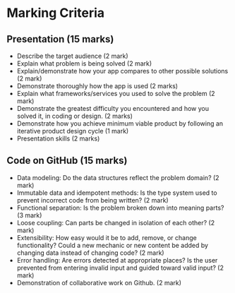 # Marking Criteria

## Presentation (15 marks)
- Describe the target audience (2 mark)
- Explain what problem is being solved (2 mark)
- Explain/demonstrate how your app compares to other possible solutions (2 mark)
- Demonstrate thoroughly how the app is used (2 marks)
- Explain what frameworks/services you used to solve the problem (2 mark)
- Demonstrate the greatest difficulty you encountered and how you solved it, in coding or design. (2 marks)
- Demonstrate how you achieve minimum viable product by following an iterative product design cycle (1 mark)
- Presentation skills (2 marks) 

## Code on GitHub (15 marks)
- Data modeling: Do the data structures reflect the problem domain? (2 mark)
- Immutable data and idempotent methods: Is the type system used to prevent incorrect code from being written? (2 mark)
- Functional separation: Is the problem broken down into meaning parts? (3 mark)
- Loose coupling: Can parts be changed in isolation of each other? (2 mark)
- Extensibility: How easy would it be to add, remove, or change functionality? Could a new mechanic or new content be added by changing data instead of changing code? (2 mark)
- Error handling: Are errors detected at appropriate places? Is the user prevented from entering invalid input and guided toward valid input? (2 mark)
- Demonstration of collaborative work on Github. (2 mark)
